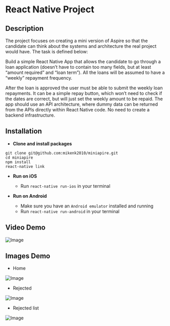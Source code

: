 # React Native Project

## Description
The project focuses on creating a mini version of Aspire so that the candidate can think about the systems and architecture the real project would have. The task is defined below:

Build a simple React Native App that allows the candidate to go through a loan application (doesn’t have to contain too many fields, but at least “amount required” and “loan term”). All the loans will be assumed to have a “weekly” repayment frequency.

After the loan is approved the user must be able to submit the weekly loan repayments. It can be a simple repay button, which won’t need to check if the dates are correct, but will just set the weekly amount to be repaid.
The app should use an API architecture, where dummy data can be returned from the APIs directly within React Native code. No need to create a backend infrastructure.

## Installation

*	**Clone and install packages**
```
git clone git@github.com:mikenk2010/miniapire.git
cd miniapire
npm install
react-native link
```

*	**Run on iOS**
	*	Run `react-native run-ios` in your terminal

*	**Run on Android**
	*	Make sure you have an `Android emulator` installed and running
	*	Run `react-native run-android` in your terminal

## Video Demo
![Image](miniaspire.gif)

## Images Demo
- Home

![Image](https://i.imgur.com/ab7B5Er.png)

- Rejected

![Image](https://i.imgur.com/TJiXu4V.png)

- Rejected list

![Image](https://i.imgur.com/OzWB3vk.png)


